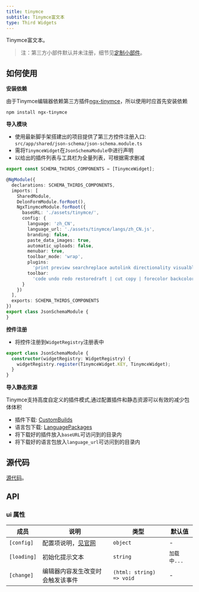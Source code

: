 ```yaml
---
title: tinymce
subtitle: Tinymce富文本
type: Third Widgets
---
```


Tinymce富文本。

> 注：第三方小部件默认并未注册，细节见[定制小部件](https://ng.yunzainfo.com/form/customize)。


## 如何使用

**安装依赖**

由于Tinymce编辑器依赖第三方插件[ngx-tinymce](https://github.com/cipchk/ngx-tinymce)，所以使用时应首先安装依赖

`npm install ngx-tinymce`

**导入模块**

- 使用最新脚手架搭建出的项目提供了第三方控件注册入口: `src/app/shared/json-schema/json-schema.module.ts`
- 需将`TinymceWidget`在`JsonSchemaModule`中进行声明
- 以给出的插件列表与工具栏为全量列表，可根据需求删减

```ts
export const SCHEMA_THIRDS_COMPONENTS = [TinymceWidget];

@NgModule({
  declarations: SCHEMA_THIRDS_COMPONENTS,
  imports: [
    SharedModule,
    DelonFormModule.forRoot(),
    NgxTinymceModule.forRoot({
      baseURL: './assets/tinymce/',
      config: {
        language: 'zh_CN',
        language_url: './assets/tinymce/langs/zh_CN.js',
        branding: false,
        paste_data_images: true,
        automatic_uploads: false,
        menubar: true,
        toolbar_mode: 'wrap',
        plugins:
          'print preview searchreplace autolink directionality visualblocks visualchars fullscreen image link media template code codesample table charmap hr pagebreak nonbreaking anchor insertdatetime advlist lists wordcount image textpattern help emoticons autosave autoresize',
        toolbar:
          'code undo redo restoredraft | cut copy | forecolor backcolor bold italic underline strikethrough link anchor | alignleft aligncenter alignright alignjustify outdent indent | styleselect formatselect fontselect fontsizeselect | bullist numlist | blockquote subscript superscript removeformat |  table image media charmap emoticons hr pagebreak insertdatetime print preview | fullscreen |  indent2em'
      }
    })
  ],
  exports: SCHEMA_THIRDS_COMPONENTS
})
export class JsonSchemaModule {
}
```

**控件注册**

- 将控件注册到`WidgetRegistry`注册表中

```ts
export class JsonSchemaModule {
  constructor(widgetRegistry: WidgetRegistry) {
    widgetRegistry.register(TinymceWidget.KEY, TinymceWidget);
  }
}
```

**导入静态资源**

Tinymce支持高度自定义的插件模式,通过配置插件和静态资源可以有效的减少包体体积

- 插件下载: [CustomBuilds](https://www.tiny.cloud/get-tiny/custom-builds/)
- 语言包下载: [LanguagePackages](https://www.tiny.cloud/get-tiny/language-packages/)
- 将下载好的插件放入`baseURL`可访问到的目录内
- 将下载好的语言包放入`language_url`可访问到的目录内


## 源代码

[源代码](https://github.com/hbyunzai/yelon/tree/master/packages/form/widgets-third/tinymce)。

## API

### ui 属性

| 成员 | 说明 | 类型 | 默认值 |
|----|----|----|-----|
| `[config]` | 配置项说明，[见官网](https://www.tinymce.com/docs/configure/integration-and-setup/) | `object` | - |
| `[loading]` | 初始化提示文本 | `string` | `加载中...` |
| `[change]` | 编辑器内容发生改变时会触发该事件 | `(html: string) => void` | - |
